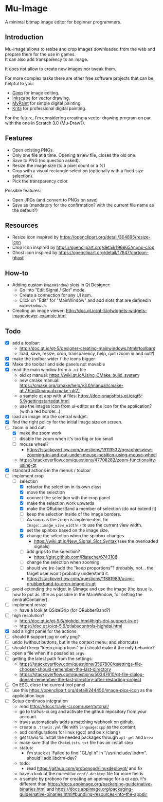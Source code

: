 # Mu-Image

A minimal bitmap image editor for beginner programmers.

## Introduction

Mu-Image allows to resize and crop images downloaded from the web and prepare them for the use in games.  
It can also add transparency to an image.

It does not allow to create new images nor tweak them.

For more complex tasks there are other free software projects that can be helpful to you:

- [Gimp](https:://gimp.org) for image editing.
- [Inkscape](https://inkscape.org) for vector drawing.
- [MyPaint](https://mypaint.org) for simple digital painting.
- [Krita](https://krita.org) for professional digital painting.

For the future, I'm considering creating a vector drawing program on par with the one in Scratch 3.0 (Mu-Draw?).

## Features

- Open existing PNGs.
- Only one file at a time. Opening a new file, closes the old one.
- Save to PNG (no question asked).
- Resize the image size (to a pixel count or a %)
- Crop with a visual rectangle selection (optionally with a fixed size selection).
- Pick the transparency color.

Possible features:

- Open JPGs (and convert to PNGs on save)
- Save as (mandatory for the confirmation? with the current file name as the default?)

## Resources

- Resize icon inspired by <https://openclipart.org/detail/304895/resize-icon>
- Crop icon inspired by <https://openclipart.org/detail/196865/mono-crop>
- Ghost icon inspired by <https://openclipart.org/detail/17847/cartoon-ghost>

## How-to

- Adding custom (`MainWindow`) slots in Qt Designer:
  - Go into "Edit Signal / Slot" mode.
  - Create a connection for any UI item.
  - Click on "Edit" for "MainWindow" and add slots that are definedin `mainwindow.h`.
- Creating an image viewer: http://doc.qt.io/qt-5/qtwidgets-widgets-imageviewer-example.html
## Todo

- [x] add a toolbar:
  - http://doc.qt.io/qt-5/designer-creating-mainwindows.html#toolbars
  - load, save, resize, crop, transparency, help, quit (zoom in and out?)
- [x] make the toolbar wider / the icons bigger
- [x] Make the toolbar and side panels not movable
- [x] read the main window from a `.ui` file
  - old qt manual: <https://wiki.qt.io/Using_CMake_build_system>
  - new cmake manual: <https://cmake.org/cmake/help/v3.0/manual/cmake-qt.7.html#manual:cmake-qt(7)>
  - a sample qt app with ui files: <https://doc-snapshots.qt.io/qt5-5.9/gettingstartedqt.html>
  - use the images icon from ui-editor as the icon for the application? (with a red border...)
- [x] load an image into the central widget.
- [x] find the right policy for the initial image size on screen.
- [ ] zoom in and out.
  - [x] make the zoom work
  - [ ] disable the zoom when it's too big or too small
  - [ ] mouse wheel?
    - https://stackoverflow.com/questions/19113532/qgraphicsview-zooming-in-and-out-under-mouse-position-using-mouse-wheel
  - https://stackoverflow.com/questions/47708282/zoom-functionality-using-qt
- [x] standard actions in the menus / toolbar
- [ ] implement crop
  - [ ] selection
    - [x] refactor the selection in its own class
    - [x] move the selection
    - [x] connect the selection with the crop panel
    - [x] make the selection work upwards
    - [x] make the QRubberBand a member of selection (do not extend it)
    - [ ] keep the selection inside of the image borders.
    - [ ] As soon as the zoom is implemented, fix `Image::image_view_width()` to use the current view width.
    - [x] set the spinbox based on the image size.
    - [x] change the selection when the spinbox changes
      - https://wiki.qt.io/New_Signal_Slot_Syntax (see the overloaded signals)
    - [ ] add grips to the selection?
      - https://gist.github.com/Riateche/6743108
    - [ ] change the selection when zooming
    - [ ] should we (re-)add the "keep proportions"? probably, not... the target user won't probably understand it.
    - https://stackoverflow.com/questions/11881989/using-qrubberband-to-crop-image-in-qt
- [ ] avoid extending the widget in QImage and use the image (the issue is, how to put as little as possible in the MainWindow, for setting the centralContainer).
- [ ] implement resize
  - have a look at QSizeGrip (for QRubberBand?)
- [ ] high resolution?
  - http://doc.qt.io/qt-5.6/highdpi.html#high-dpi-support-in-qt
  - https://doc.qt.io/qt-5.6/qtlabscontrols-highdpi.html
- [x] add a right panel for the actions
- [ ] should it support jpg or only png?
- [ ] undo (without buttons, but in the context menu; and shortcuts)
- [ ] should i keep "keep proportions" or i should make it the only behavior?
- [ ] open a file when it's passed as `argv`.
- [ ] getting the latest path from the settings:
  - https://stackoverflow.com/questions/3597900/qsettings-file-chooser-should-remember-the-last-directory
  - https://stackoverflow.com/questions/50347610/qt-file-dialog-doesnt-remember-the-last-directory-after-restarting-project
- [ ] On ESC, close the current tool panel
- [ ] use this https://openclipart.org/detail/244450/image-pics-icon as the application logo
- [ ] Setup continuos integration
    - read https://docs.travis-ci.com/user/tutorial/
    - go to trafvis-ci.org and activate the github repository from your account.
    - travis automatically adds a matching webhook on github.
    - create a `.travis.yml` file with `language:cpp` as the content.
    - add configurations for linux (gcc) and os x (clang)
    - get travis to install the needed packages through `apt-get` and `brew`
    - make sure that the `CMakeLists.txt` file has an install step
    - status:
      - i'm stuck at `Failed to find "GL/gl.h" in "/usr/include/libdrm". should i add  libdrm-dev?
    - todo:
      - read https://github.com/probonopd/linuxdeployqt/ and fix 
    - have a look at the mu-editor `conf/.desktop` file for more fields.
    - a sample by probono for creating an appimage for a qt app. it's different than <https://docs.appimage.org/packaging-guide/native-binaries.html> and <https://docs.appimage.org/packaging-guide/native-binaries.html#bundling-resources-into-the-appdir>

